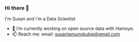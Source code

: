 ### Hi there 👋

I'm Susan and i'm a Data Scientist
- 🔭 I’m currently working on open source data with Hamoye.
- 📫 Reach me: email: susantamunokubie@gmail.com 

<!--
**tahmee/tahmee** is a ✨ _special_ ✨ repository because its `README.md` (this file) appears on your GitHub profile.

Here are some ideas to get you started:
I'm Susan
i'm a Data Scientist 
- 🔭 I’m currently working on ...
- 🌱 I’m currently learning ...
- 👯 I’m looking to collaborate on ...
- 🤔 I’m looking for help with ...
- 💬 Ask me about ...
- 📫 How to reach me: ...
- 😄 Pronouns: ...
- ⚡ Fun fact: ...
-->
